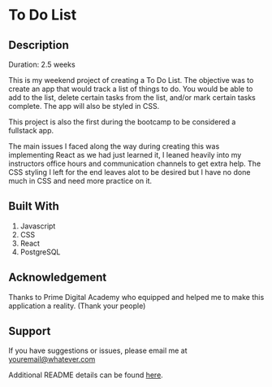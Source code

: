 # To Do List


## Description

Duration: 2.5 weeks 

This is my weekend project of creating a To Do List. The objective was to create an app that would track a list of things to do. You would be able to add to the list, delete certain tasks from the list, and/or mark certain tasks complete. The app will also be styled in CSS. 

This project is also the first during the bootcamp to be considered a fullstack app. 

The main issues I faced along the way during creating this was implementing React as we had just learned it, I leaned heavily into my instructors office hours and communication channels to get extra help. The CSS styling I left for the end leaves alot to be desired but I have no done much in CSS and need more practice on it. 

## Built With

1. Javascript
2. CSS
3. React
4. PostgreSQL


## Acknowledgement

Thanks to Prime Digital Academy who equipped and helped me to make this application a reality. (Thank your people)


## Support

If you have suggestions or issues, please email me at youremail@whatever.com


Additional README details can be found [here](https://github.com/PrimeAcademy/readme-template/blob/master/README.md).
